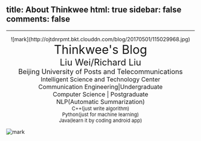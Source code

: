 ﻿title: About Thinkwee
html: true
sidebar: false
comments: false
---
***

<center>
![mark](http://ojtdnrpmt.bkt.clouddn.com/blog/20170501/115029968.jpg)
</center>

<center> <font size=6 >Thinkwee's Blog</font ></center>
<center> <font size=5 >Liu Wei/Richard Liu</font ></center>
<center> <font size=4 >	Beijing University of Posts and Telecommunications</font ></center>
<center> <font size=3 >	Intelligent Science and Technology Center</font ></center>
<center> <font size=3 >	Communication Engineering|Undergraduate</font ></center>
<center> <font size=3 >	Computer Science | Postgraduate</font ></center>
<center> <font size=3 >	NLP(Automatic Summarization)</font ></center>
<center> <font size=2 >	C++(just write algorithm)</font ></center>
<center> <font size=2 >	Python(just for machine learning)</font ></center>
<center> <font size=2 >	Java(learn it by coding android app)</font ></center>

![mark](http://ojtdnrpmt.bkt.clouddn.com/blog/20170213/215217834.gif)


